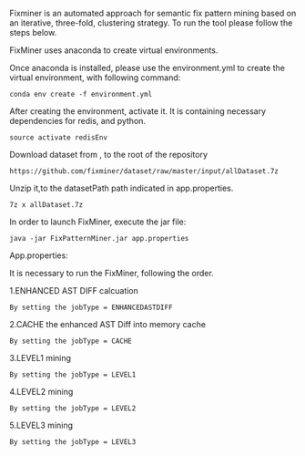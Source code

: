 Fixminer is an automated approach for semantic fix pattern mining based on an iterative, three-fold, clustering strategy.
To run the tool please follow the steps below.

FixMiner uses anaconda to create virtual environments. 

Once anaconda is installed, please use the environment.yml to create the virtual environment, with following command:

    conda env create -f environment.yml


After creating the environment, activate it. It is containing necessary dependencies for redis, and python.

    source activate redisEnv

Download dataset from , to the root of the repository

    https://github.com/fixminer/dataset/raw/master/input/allDataset.7z

Unzip it,to the datasetPath path indicated in app.properties.

    7z x allDataset.7z
    
In order to launch FixMiner, execute the jar file:

    java -jar FixPatternMiner.jar app.properties
    
    
App.properties:

It is necessary to run the FixMiner, following the order.

  1.ENHANCED AST DIFF calcuation

    By setting the jobType = ENHANCEDASTDIFF

  2.CACHE the enhanced AST Diff into memory cache

    By setting the jobType = CACHE

  3.LEVEL1 mining

    By setting the jobType = LEVEL1

  4.LEVEL2 mining

    By setting the jobType = LEVEL2

  5.LEVEL3 mining

    By setting the jobType = LEVEL3

    
    

